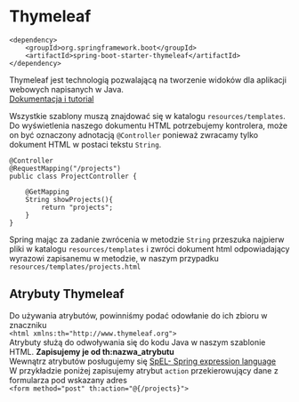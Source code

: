 # Thymeleaf

```
<dependency>
    <groupId>org.springframework.boot</groupId>
    <artifactId>spring-boot-starter-thymeleaf</artifactId>
</dependency>
```

Thymeleaf jest technologią pozwalającą na tworzenie widoków dla aplikacji webowych napisanych w Java.  
[Dokumentacja i tutorial](https://www.thymeleaf.org/doc/tutorials/3.1/usingthymeleaf.html)  
  
Wszystkie szablony muszą znajdować się w katalogu ``resources/templates``.  
Do wyświetlenia naszego dokumentu HTML potrzebujemy kontrolera, może on być oznaczony adnotacją ``@Controller``
ponieważ zwracamy tylko dokument HTML w postaci tekstu ``String``.
```
@Controller
@RequestMapping("/projects")
public class ProjectController {

    @GetMapping
    String showProjects(){
        return "projects";
    }
}
```
Spring mając za zadanie zwrócenia w metodzie ``String`` przeszuka najpierw pliki w katalogu ``resources/templates`` i zwróci 
dokument html odpowiadający wyrazowi zapisanemu w metodzie, w naszym przypadku ``resources/templates/projects.html``

## Atrybuty Thymeleaf
Do używania atrybutów, powinniśmy podać odowłanie do ich zbioru w znaczniku <html>  
``<html xmlns:th="http://www.thymeleaf.org">``  
Atrybuty służą do odwoływania się do kodu Java w naszym szablonie HTML. **Zapisujemy je od th:nazwa_atrybutu**  
Wewnątrz atrybutów posługujemy się [SpEL- Spring expression language](https://www.thymeleaf.org/doc/articles/standarddialect5minutes.html)  
W przykładzie poniżej zapisujemy atrybut ``action`` przekierowujący dane z formularza pod wskazany adres  
``<form method="post" th:action="@{/projects}">``  